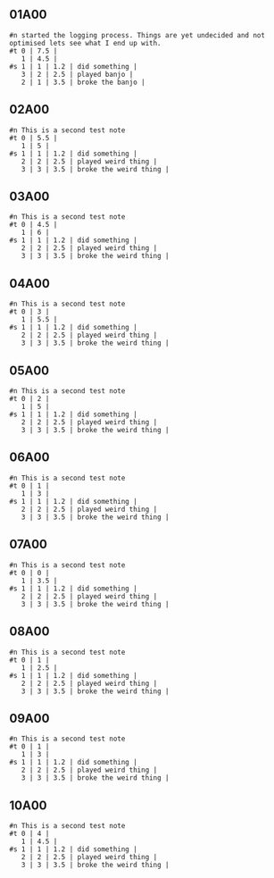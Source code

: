 ## 01A00
    #n started the logging process. Things are yet undecided and not optimised lets see what I end up with.
    #t 0 | 7.5 |
       1 | 4.5 |
    #s 1 | 1 | 1.2 | did something |
       3 | 2 | 2.5 | played banjo |
       2 | 1 | 3.5 | broke the banjo |

## 02A00
    #n This is a second test note 
    #t 0 | 5.5 |
       1 | 5 |
    #s 1 | 1 | 1.2 | did something |
       2 | 2 | 2.5 | played weird thing |
       3 | 3 | 3.5 | broke the weird thing |

## 03A00
    #n This is a second test note 
    #t 0 | 4.5 |
       1 | 6 |
    #s 1 | 1 | 1.2 | did something |
       2 | 2 | 2.5 | played weird thing |
       3 | 3 | 3.5 | broke the weird thing |
## 04A00
    #n This is a second test note 
    #t 0 | 3 |
       1 | 5.5 |
    #s 1 | 1 | 1.2 | did something |
       2 | 2 | 2.5 | played weird thing |
       3 | 3 | 3.5 | broke the weird thing |
## 05A00
    #n This is a second test note 
    #t 0 | 2 |
       1 | 5 |
    #s 1 | 1 | 1.2 | did something |
       2 | 2 | 2.5 | played weird thing |
       3 | 3 | 3.5 | broke the weird thing |
## 06A00
    #n This is a second test note 
    #t 0 | 1 |
       1 | 3 |
    #s 1 | 1 | 1.2 | did something |
       2 | 2 | 2.5 | played weird thing |
       3 | 3 | 3.5 | broke the weird thing |
## 07A00
    #n This is a second test note 
    #t 0 | 0 |
       1 | 3.5 |
    #s 1 | 1 | 1.2 | did something |
       2 | 2 | 2.5 | played weird thing |
       3 | 3 | 3.5 | broke the weird thing |
## 08A00
    #n This is a second test note 
    #t 0 | 1 |
       1 | 2.5 |
    #s 1 | 1 | 1.2 | did something |
       2 | 2 | 2.5 | played weird thing |
       3 | 3 | 3.5 | broke the weird thing |
## 09A00
    #n This is a second test note 
    #t 0 | 1 |
       1 | 3 |
    #s 1 | 1 | 1.2 | did something |
       2 | 2 | 2.5 | played weird thing |
       3 | 3 | 3.5 | broke the weird thing |
## 10A00
    #n This is a second test note 
    #t 0 | 4 |
       1 | 4.5 |
    #s 1 | 1 | 1.2 | did something |
       2 | 2 | 2.5 | played weird thing |
       3 | 3 | 3.5 | broke the weird thing |
#